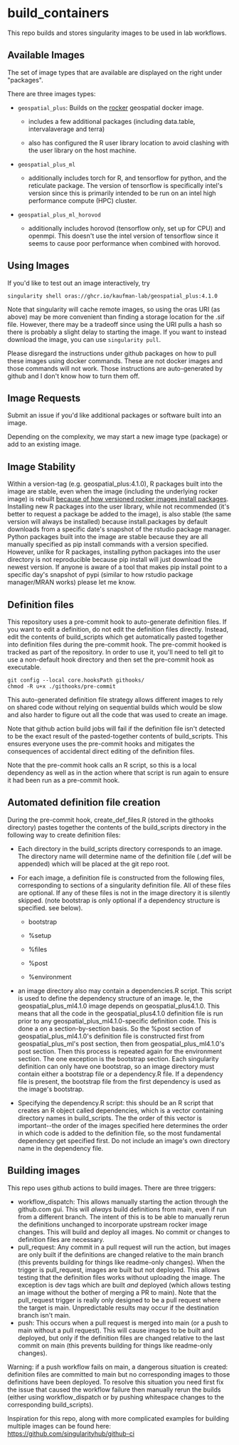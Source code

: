 # build_containers

This repo builds and stores singularity images to be used in lab workflows.

## Available Images

The set of image types that are available are displayed on the right under "packages".

There are three images types:

-   `geospatial_plus`: Builds on the [rocker](https://github.com/rocker-org/rocker-versioned2) geospatial docker image.

    -   includes a few additional packages (including data.table, intervalaverage and terra)

    -   also has configured the R user library location to avoid clashing with the user library on the host machine.

-   `geospatial_plus_ml`

    -   additionally includes torch for R, and tensorflow for python, and the reticulate package. The version of tensorflow is specifically intel's version since this is primarily intended to be run on an intel high performance compute (HPC) cluster.

-   `geospatial_plus_ml_horovod`

    -   additionally includes horovod (tensorflow only, set up for CPU) and openmpi. This doesn't use the intel version of tensorflow since it seems to cause poor performance when combined with horovod.

## Using Images

If you'd like to test out an image interactively, try

    singularity shell oras://ghcr.io/kaufman-lab/geospatial_plus:4.1.0

Note that singularity will cache remote images, so using the oras URI (as above) may be more convenient than finding a storage location for the .sif file. However, there may be a tradeoff since using the URI pulls a hash so there is probably a slight delay to starting the image. If you want to instead download the image, you can use `singularity pull`.

Please disregard the instructions under github packages on how to pull these images using docker commands. These are not docker images and those commands will not work. Those instructions are auto-generated by github and I don't know how to turn them off.

## Image Requests

Submit an issue if you'd like additional packages or software built into an image.

Depending on the complexity, we may start a new image type (package) or add to an existing image.

## Image Stability

Within a version-tag (e.g. geospatial_plus:4.1.0), R packages built into the image are stable, even when the image (including the underlying rocker image) is rebuilt [because of how versioned rocker images install packages](https://github.com/rocker-org/rocker-versioned2/issues/201). Installing new R packages into the user library, while not recommended (it's better to request a package be added to the image), is also stable (the same version will always be installed) because install.packages by default downloads from a specific date's snapshot of the rstudio package manager. Python packages built into the image are stable because they are all manually specified as pip install commands with a version specified. However, unlike for R packages, installing python packages into the user directory is not reproducible because pip install will just download the newest version. If anyone is aware of a tool that makes pip install point to a specific day's snapshot of pypi (similar to how rstudio package manager/MRAN works) please let me know.

## Definition files

This repository uses a pre-commit hook to auto-generate definition files. If you want to edit a definition, do not edit the definition files directly. Instead, edit the contents of build_scripts which get automatically pasted together into definition files during the pre-commit hook. The pre-commit hooked is tracked as part of the repository. In order to use it, you'll need to tell git to use a non-default hook directory and then set the pre-commit hook as executable.

    git config --local core.hooksPath githooks/
    chmod -R u+x ./githooks/pre-commit

This auto-generated definition file strategy allows different images to rely on shared code without relying on sequential builds which would be slow and also harder to figure out all the code that was used to create an image.

Note that github action build jobs will fail if the definition file isn't detected to be the exact result of the pasted-together contents of build_scripts. This ensures everyone uses the pre-commit hooks and mitigates the consequences of accidental direct editing of the definition files.

Note that the pre-commit hook calls an R script, so this is a local dependency as well as in the action where that script is run again to ensure it had been run as a pre-commit hook.

## Automated definition file creation

During the pre-commit hook, create_def_files.R (stored in the githooks directory) pastes together the contents of the build_scripts directory in the following way to create definition files:

-   Each directory in the build_scripts directory corresponds to an image. The directory name will determine name of the definition file (.def will be appended) which will be placed at the git repo root.

-   For each image, a definition file is constructed from the following files, corresponding to sections of a singularity definition file. All of these files are optional. If any of these files is not in the image directory it is silently skipped. (note bootstrap is only optional if a dependency structure is specified. see below).

    -   bootstrap

    -   %setup

    -   %files

    -   %post

    -   %environment

-   an image directory also may contain a dependencies.R script. This script is used to define the dependency structure of an image. Ie, the geospatial_plus_ml4.1.0 image depends on geospatial_plus4.1.0. This means that all the code in the geospatial_plus4.1.0 definition file is run prior to any geospatial_plus_ml4.1.0-specific definition code. This is done a on a section-by-section basis. So the %post section of geospatial_plus_ml4.1.0's definition file is constructed first from geospatial_plus_ml's post section, then from geospatial_plus_ml4.1.0's post section. Then this process is repeated again for the environment section. The one exception is the bootstrap section. Each singularity definition can only have one bootstrap, so an image directory must contain either a bootstrap file or a dependency.R file. If a dependency file is present, the bootstrap file from the first dependency is used as the image's bootstrap.

-   Specifying the dependency.R script: this should be an R script that creates an R object called dependencies, which is a vector containing directory names in build_scripts. The the order of this vector is important--the order of the images specified here determines the order in which code is added to the definition file, so the most fundamental dependency get specified first. Do not include an image's own directory name in the dependency file.

## Building images

This repo uses github actions to build images. There are three triggers:

-   workflow_dispatch: This allows manually starting the action through the github.com gui. This will *always* build definitions from main, even if run from a different branch. The intent of this is to be able to manually rerun the definitions unchanged to incorporate upstream rocker image changes. This will build and deploy all images. No commit or changes to definition files are necessary.
-   pull_request: Any commit in a pull request will run the action, but images are only built if the definitions are changed relative to the main branch (this prevents building for things like readme-only changes). When the trigger is pull_request, images are built but not deployed. This allows testing that the definition files works without uploading the image. The exception is dev tags which are built *and* deployed (which allows testing an image without the bother of merging a PR to main). Note that the pull_request trigger is really only designed to be a pull request where the target is main. Unpredictable results may occur if the destination branch isn't main.
-   push: This occurs when a pull request is merged into main (or a push to main without a pull request). This will cause images to be built and deployed, but only if the definition files are changed relative to the last commit on main (this prevents building for things like readme-only changes).

Warning: if a push workflow fails on main, a dangerous situation is created: definition files are committed to main but no corresponding images to those definitions have been deployed. To resolve this situation you need first fix the issue that caused the workflow failure then manually rerun the builds (either using workflow_dispatch or by pushing whitespace changes to the corresponding build_scripts).

Inspiration for this repo, along with more complicated examples for building multiple images can be found here: <https://github.com/singularityhub/github-ci>
